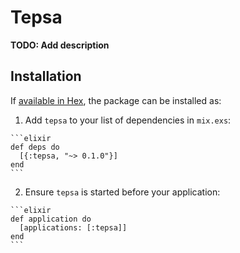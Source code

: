 # Tepsa

**TODO: Add description**

## Installation

If [available in Hex](https://hex.pm/docs/publish), the package can be installed as:

  1. Add `tepsa` to your list of dependencies in `mix.exs`:

    ```elixir
    def deps do
      [{:tepsa, "~> 0.1.0"}]
    end
    ```

  2. Ensure `tepsa` is started before your application:

    ```elixir
    def application do
      [applications: [:tepsa]]
    end
    ```


